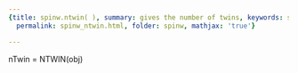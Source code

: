 ```yaml
---
{title: spinw.ntwin( ), summary: gives the number of twins, keywords: sample, sidebar: sw_sidebar,
  permalink: spinw_ntwin.html, folder: spinw, mathjax: 'true'}

---
```

 
nTwin = NTWIN(obj)
 

